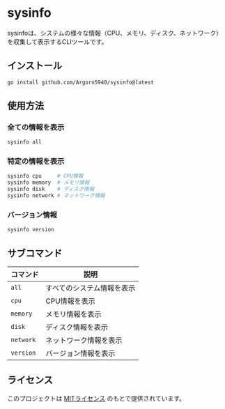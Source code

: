 # sysinfo

sysinfoは、システムの様々な情報（CPU、メモリ、ディスク、ネットワーク）を収集して表示するCLIツールです。

## インストール

```sh
go install github.com/Argorn5940/sysinfo@latest
```

## 使用方法

### 全ての情報を表示

```sh
sysinfo all
```

### 特定の情報を表示

```sh
sysinfo cpu     # CPU情報
sysinfo memory  # メモリ情報
sysinfo disk    # ディスク情報
sysinfo network # ネットワーク情報
```

### バージョン情報

```sh
sysinfo version
```

## サブコマンド

| コマンド  | 説明                     |
|-----------|--------------------------|
| `all`     | すべてのシステム情報を表示 |
| `cpu`     | CPU情報を表示             |
| `memory`  | メモリ情報を表示          |
| `disk`    | ディスク情報を表示        |
| `network` | ネットワーク情報を表示    |
| `version` | バージョン情報を表示      |

## ライセンス

このプロジェクトは [MITライセンス](LICENSE) のもとで提供されています。
